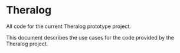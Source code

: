 # Theralog
All code for the current Theralog prototype project.

This document describes the use cases for the code provided by the Theralog project.
